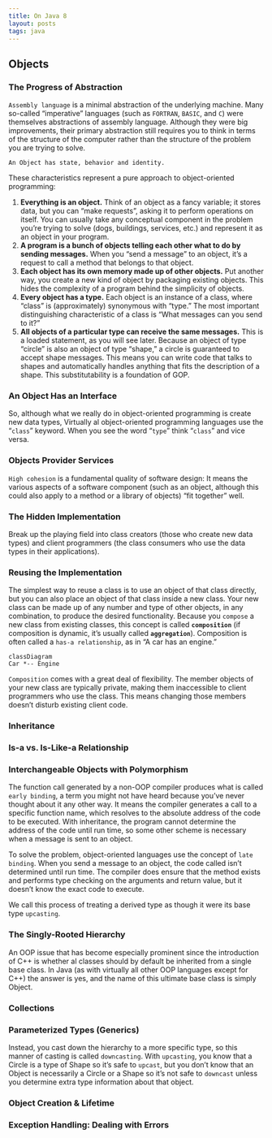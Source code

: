 ```yaml
---
title: On Java 8
layout: posts
tags: java
---
```


## Objects

### The Progress of Abstraction

`Assembly language` is a minimal abstraction of the underlying machine. Many so-called “imperative” languages (such as `FORTRAN`, `BASIC`, and `C`) were themselves abstractions of assembly language. Although they were big improvements, their primary abstraction still requires you to think in terms of the structure of the computer rather than the structure of the problem you are trying to solve.

`An Object has state, behavior and identity.`

These characteristics represent a pure approach to object-oriented programming: 

1. **Everything is an object.** Think of an object as a fancy variable; it stores data, but you can “make requests”, asking it to perform operations on itself. You can usually take any conceptual component in the problem you’re trying to solve (dogs, buildings, services, etc.) and represent it as an object in your program. 
2. **A program is a bunch of objects telling each other what to do by sending messages.** When you “send a message” to an object, it’s a request to call a method that belongs to that object. 
3. **Each object has its own memory made up of other objects.** Put another way, you create a new kind of object by packaging existing objects. This hides the complexity of a program behind the simplicity of objects.
4. **Every object has a type.** Each object is an instance of a class, where “class” is (approximately) synonymous with “type.” The most important distinguishing characteristic of a class is “What messages can you send to it?” 
5. **All objects of a particular type can receive the same messages.** This is a loaded statement, as you will see later. Because an object of type “circle” is also an object of type “shape,” a circle is guaranteed to accept shape messages. This means you can write code that talks to shapes and automatically handles anything that fits the description of a shape. This substitutability is a foundation of GOP. 

### An Object Has an Interface

So, although what we really do in object-oriented programming is create new data types, Virtually al object-oriented programming languages use the “`class`” keyword. When you see the word “`type`” think “`class`” and vice versa.

### Objects Provider Services

`High cohesion` is a fundamental quality of software design: It means the various aspects of a software component (such as an object, although this could also apply to a method or a library of objects) “fit together” well.

### The Hidden Implementation

Break up the playing field into class creators (those who create new data types) and client programmers (the class consumers who use the data types in their applications).

### Reusing the Implementation

The simplest way to reuse a class is to use an object of that class directly, but you can also place an object of that class inside a new class. Your new class can be made up of any number and type of other objects, in any combination, to produce the desired functionality. Because you `compose` a new class from existing classes, this concept is called **`composition`** (if composition is dynamic, it’s usually called **`aggregation`**). Composition is often called a `has-a relationship`, as in “A car has an engine.”

```mermaid
classDiagram
Car *-- Engine

```

`Composition` comes with a great deal of flexibility. The member objects of your new class are typically private, making them inaccessible to client programmers who use the class. This means changing those members doesn’t disturb existing client code.

### Inheritance

### Is-a vs. Is-Like-a Relationship

### Interchangeable Objects with Polymorphism

The function call generated by a non-OOP compiler produces what is called `early binding`, a term you might not have heard because you’ve never thought about it any other way. It means the compiler generates a call to a specific function name, which resolves to the absolute address of the code to be executed. With inheritance, the program cannot determine the address of the code until run time, so some other scheme is necessary when a message is sent to an object.

To solve the problem, object-oriented languages use the concept of `late binding`. When you send a message to an object, the code called isn’t determined until run time. The compiler does ensure that the method exists and performs type checking on the arguments and return value, but it doesn’t know the exact code to execute.

We call this process of treating a derived type as though it were its base type `upcasting`.

### The Singly-Rooted Hierarchy

An OOP issue that has become especially prominent since the introduction of C++ is whether al classes should by default be inherited from a single base class. In Java (as with virtually all other OOP languages except for C++) the answer is yes, and the name of this ultimate base class is simply Object.

### Collections

### Parameterized Types (Generics)

Instead, you cast down the hierarchy to a more specific type, so this manner of casting is called `downcasting`. With `upcasting`, you know that a Circle is a type of Shape so it’s safe to `upcast`, but you don’t know that an Object is necessarily a Circle or a Shape so it’s not safe to `downcast` unless you determine extra type information about that object.

### Object Creation & Lifetime

### Exception Handling: Dealing with Errors

